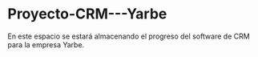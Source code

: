# Proyecto-CRM---Yarbe
En este espacio se estará almacenando el progreso del software de CRM para la empresa Yarbe.
